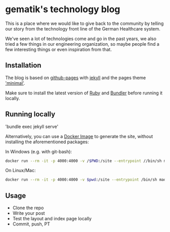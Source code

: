 # gematik's technology blog


This is a place where we would like to give back to the community by telling our story from the technology front line of the German Healthcare system.

We've seen a lot of technologies come and go in the past years, we also tried a few things in our engineering organization, so maybe people find a few interesting things or even inspiration from that.

## Installation
The blog is based on [github-pages](https://docs.github.com/en/pages/setting-up-a-github-pages-site-with-jekyll/creating-a-github-pages-site-with-jekyll) with [jekyll](https://jekyllrb.com/docs/installation/) and the pages theme ['minimal'](https://github.com/pages-themes/minimal).

Make sure to install the latest version of [Ruby](https://www.ruby-lang.org/en/documentation/installation/) and [Bundler](https://bundler.io/) before running it locally.

## Running locally

'bundle exec jekyll serve'

Alternatively, you can use a [Docker Image](https://github.com/madduci/docker-github-pages) to generate the site, without installing the aforementioned packages:

In Windows (e.g. with git-bash):

```sh
docker run --rm -it -p 4000:4000 -v /$PWD:/site --entrypoint //bin/sh madduci/docker-github-pages -c "bundle install && bundle exec jekyll serve --watch --force_polling --host 0.0.0.0 --incremental"
```

On Linux/Mac:

```sh
docker run --rm -it -p 4000:4000 -v $pwd:/site --entrypoint /bin/sh madduci/docker-github-pages -c "bundle install && bundle exec jekyll serve --watch --force_polling --host 0.0.0.0 --incremental"
```

## Usage
* Clone the repo
* Write your post
* Test the layout and index page locally
* Commit, push, PT
